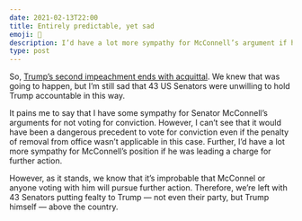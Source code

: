 ```yaml
---
date: 2021-02-13T22:00
title: Entirely predictable, yet sad
emoji: 🙈
description: I’d have a lot more sympathy for McConnell’s argument if he was backing up that speech by actually doing something to bring some other process to bear.
type: post
---
```


So, [Trump’s second impeachment ends with acquittal][nyt]. We knew that was going to happen, but I’m still sad that 43 US Senators were unwilling to hold Trump accountable in this way.

It pains me to say that I have some sympathy for Senator McConnell’s arguments for not voting for conviction. However, I can’t see that it would have been a dangerous precedent to vote for conviction even if the penalty of removal from office wasn’t applicable in this case. Further, I’d have a lot more sympathy for McConnell’s position if he was leading a charge for further action.

However, as it stands, we know that it’s improbable that McConnel or anyone voting with him will pursue further action. Therefore, we’re left with 43 Senators putting fealty to Trump — not even their party, but Trump himself — above the country.

[nyt]: https://www.nytimes.com/live/2021/02/13/us/impeachment-trial
